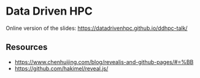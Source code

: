 # Data Driven HPC

Online version of the slides: https://datadrivenhpc.github.io/ddhpc-talk/

## Resources

- https://www.chenhuijing.com/blog/revealjs-and-github-pages/#=%BB
- https://github.com/hakimel/reveal.js/

